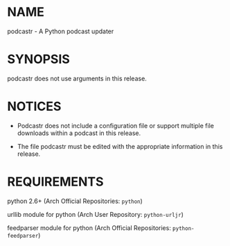 # NAME

podcastr - A Python podcast updater

# SYNOPSIS

podcastr does not use arguments in this release.

# NOTICES

+ Podcastr does not include a configuration file or support multiple file
  downloads within a podcast in this release.

+ The file podcastr must be edited with the appropriate information in this
  release.

# REQUIREMENTS

python 2.6+ (Arch Official Repositories: `python`)

urllib module for python (Arch User Repository: `python-urljr`)

feedparser module for python (Arch Official Repositories: `python-feedparser`)

